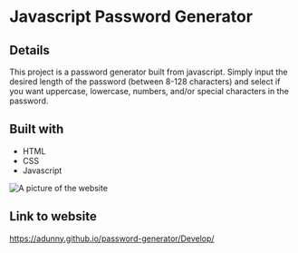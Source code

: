 # Javascript Password Generator

## Details
This project is a password generator built from javascript. Simply input the desired length of the password (between 8-128 characters) and select if you want uppercase, lowercase, numbers, and/or special characters in the password.

## Built with
* HTML
* CSS
* Javascript

![A picture of the website](https://i.imgur.com/ENNL1ZW.png)

## Link to website
https://adunny.github.io/password-generator/Develop/
